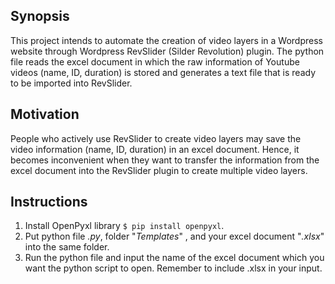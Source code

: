 ## Synopsis
This project intends to automate the creation of video layers in a Wordpress website through Wordpress RevSlider (Silder Revolution) plugin. 
The python file reads the excel document in which the raw information of Youtube videos (name, ID, duration) is stored and generates a text file that is ready to be imported into RevSlider.

## Motivation
People who actively use RevSlider to create video layers may save the video information (name, ID, duration) in an excel document. Hence, it becomes inconvenient when they want to transfer the information from the excel document into the RevSlider plugin to create multiple video layers. 

## Instructions
1. Install OpenPyxl library `$ pip install openpyxl`.
2. Put python file *.py*, folder "*Templates*" , and your excel document "*.xlsx*" into the same folder.
3. Run the python file and input the name of the excel document which you want the python script to open. Remember to include .xlsx in your input.  

